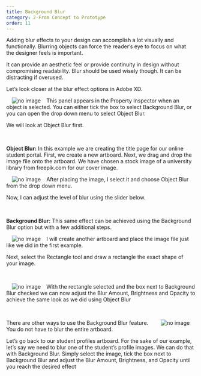 ```yaml
---
title: Background Blur
category: 2-From Concept to Prototype
order: 11
---  
```

Adding blur effects to your design can accomplish a lot visually and functionally.  Blurring objects can force the reader’s eye to focus on what the designer feels is important.

It can provide an aesthetic feel or provide continuity in design without compromising readability. Blur should be used wisely though. It can be distracting if overused.


Let’s look closer at the blur effect options in Adobe XD.  

<img style="padding: 0px 15px; float: left" src="https://iwilfried.github.io/Adobe-XD-eBook/images/XD-BackBlur-01.png
" alt="no image"/>This panel appears in the Property Inspector when an object is selected. You can either tick the box to select Background Blur, or you can open the drop down menu to select Object Blur.

We will look at Object Blur first.  

&nbsp;   

**Object Blur:** In this example we are creating the title page for our online student portal. First, we create a new artboard. Next, we drag and drop the image file onto the artboard. We have chosen a stock image of a university library from freepik.com for our cover image.  

<img style="padding: 0px 15px; float: left" src="https://iwilfried.github.io/Adobe-XD-eBook/images/XD-BackBlur-02.png
" alt="no image"/>  


After placing the image, I select it and choose Object Blur from the drop down menu.

Now, I can adjust the level of blur using the slider below.  

 &nbsp;  

**Background Blur:** This same effect can be achieved using the Background Blur option but with a few additional steps.


<img style="padding: 0px 15px; float: left" src="https://iwilfried.github.io/Adobe-XD-eBook/images/XD-BackBlur-03.png
" alt="no image"/>  

I will create another artboard and place the image file just like we did in the first example.

Next, select the Rectangle tool and draw a rectangle the exact shape of your image.

&nbsp; 

<img style="padding: 0px 15px; float: left" src="https://iwilfried.github.io/Adobe-XD-eBook/images/XD-BackBlur-04.png
" alt="no image"/>  


With the rectangle selected and the box next to Background Blur checked we can now adjust the Blur Amount, Brightness and Opacity to achieve the same look as we did using Object Blur


&nbsp;   

<img style="padding: 0px 15px; float: right" src="https://iwilfried.github.io/Adobe-XD-eBook/images/XD-BackBlur-04.png
" alt="no image"/>There are other ways to use the Background Blur feature. You do not have to blur the entire artboard.

Let’s go back to our student profiles artboard. For the sake of our example, let’s say we need to blur one of the student’s profile images. We can do that with Background Blur. Simply select the image, tick the box next to Background Blur and adjust the Blur Amount, Brightness, and Opacity until you reach the desired effect  

  



&nbsp;   


&nbsp;   


